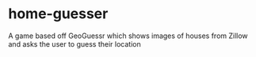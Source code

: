 # home-guesser
A game based off GeoGuessr which shows images of houses from Zillow and asks the user to guess their location
